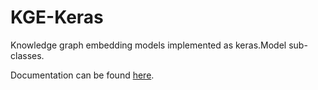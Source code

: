 # KGE-Keras
Knowledge graph embedding models implemented as keras.Model sub-classes. 

Documentation can be found [here](https://niva-knowledge-graph.github.io/KGE-Keras/).
